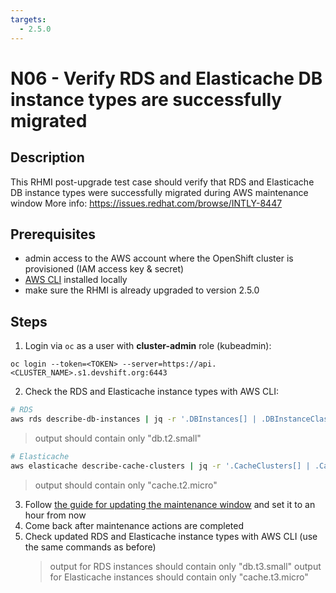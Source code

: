 ```yaml
---
targets:
  - 2.5.0
---
```


# N06 - Verify RDS and Elasticache DB instance types are successfully migrated

## Description

This RHMI post-upgrade test case should verify that RDS and Elasticache DB instance types were successfully migrated during AWS maintenance window
More info: <https://issues.redhat.com/browse/INTLY-8447>

## Prerequisites

- admin access to the AWS account where the OpenShift cluster is provisioned (IAM access key & secret)
- [AWS CLI](https://docs.aws.amazon.com/cli/latest/userguide/cli-chap-install.html) installed locally
- make sure the RHMI is already upgraded to version 2.5.0

## Steps

1. Login via `oc` as a user with **cluster-admin** role (kubeadmin):

```
oc login --token=<TOKEN> --server=https://api.<CLUSTER_NAME>.s1.devshift.org:6443
```

2. Check the RDS and Elasticache instance types with AWS CLI:

```bash
# RDS
aws rds describe-db-instances | jq -r '.DBInstances[] | .DBInstanceClass'
```

> output should contain only "db.t2.small"

```bash
# Elasticache
aws elasticache describe-cache-clusters | jq -r '.CacheClusters[] | .CacheNodeType'
```

> output should contain only "cache.t2.micro"

3. Follow [the guide for updating the maintenance window](https://github.com/RHCloudServices/integreatly-help/blob/master/sops/2.x/cssre_info/info_aws_update_backup_maintenance_window.md) and set it to an hour from now
4. Come back after maintenance actions are completed
5. Check updated RDS and Elasticache instance types with AWS CLI (use the same commands as before)
   > output for RDS instances should contain only "db.t3.small"
   > output for Elasticache instances should contain only "cache.t3.micro"
